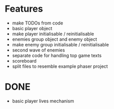 # Features
* make TODOs from code
* basic player object
* make player initialisable / reinitialisable
* enemies group object and enemy object
* make enemy group initialisable / reinitialisable
* second wave of enemies
* separate code for handling top game texts
* scoreboard
* split files to resemble example phaser project

# DONE
* basic player lives mechanism
